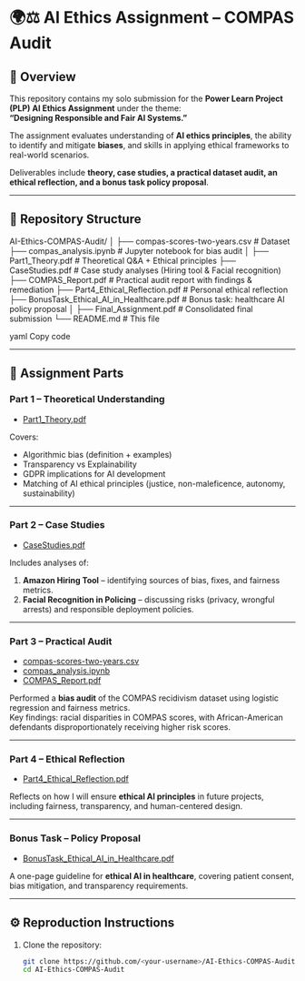 # 🌍⚖️ AI Ethics Assignment – COMPAS Audit

## 📌 Overview
This repository contains my solo submission for the **Power Learn Project (PLP) AI Ethics Assignment** under the theme:  
**“Designing Responsible and Fair AI Systems.”**

The assignment evaluates understanding of **AI ethics principles**, the ability to identify and mitigate **biases**, and skills in applying ethical frameworks to real-world scenarios.  

Deliverables include **theory, case studies, a practical dataset audit, an ethical reflection, and a bonus task policy proposal**.

---

## 📂 Repository Structure

AI-Ethics-COMPAS-Audit/
│
├── compas-scores-two-years.csv # Dataset
├── compas_analysis.ipynb # Jupyter notebook for bias audit
│
├── Part1_Theory.pdf # Theoretical Q&A + Ethical principles
├── CaseStudies.pdf # Case study analyses (Hiring tool & Facial recognition)
├── COMPAS_Report.pdf # Practical audit report with findings & remediation
├── Part4_Ethical_Reflection.pdf # Personal ethical reflection
├── BonusTask_Ethical_AI_in_Healthcare.pdf # Bonus task: healthcare AI policy proposal
│
├── Final_Assignment.pdf # Consolidated final submission
└── README.md # This file

yaml
Copy code

---

## 📝 Assignment Parts

### **Part 1 – Theoretical Understanding**
- [Part1_Theory.pdf](./Part1_Theory.pdf)  

Covers:  
- Algorithmic bias (definition + examples)  
- Transparency vs Explainability  
- GDPR implications for AI development  
- Matching of AI ethical principles (justice, non-maleficence, autonomy, sustainability)  

---

### **Part 2 – Case Studies**
- [CaseStudies.pdf](./CaseStudies.pdf)  

Includes analyses of:  
1. **Amazon Hiring Tool** – identifying sources of bias, fixes, and fairness metrics.  
2. **Facial Recognition in Policing** – discussing risks (privacy, wrongful arrests) and responsible deployment policies.  

---

### **Part 3 – Practical Audit**
- [compas-scores-two-years.csv](./compas-scores-two-years.csv)  
- [compas_analysis.ipynb](./compas_analysis.ipynb)  
- [COMPAS_Report.pdf](./COMPAS_Report.pdf)  

Performed a **bias audit** of the COMPAS recidivism dataset using logistic regression and fairness metrics.  
Key findings: racial disparities in COMPAS scores, with African-American defendants disproportionately receiving higher risk scores.

---

### **Part 4 – Ethical Reflection**
- [Part4_Ethical_Reflection.pdf](./Part4_Ethical_Reflection.pdf)  

Reflects on how I will ensure **ethical AI principles** in future projects, including fairness, transparency, and human-centered design.

---

### **Bonus Task – Policy Proposal**
- [BonusTask_Ethical_AI_in_Healthcare.pdf](./BonusTask_Ethical_AI_in_Healthcare.pdf)  

A one-page guideline for **ethical AI in healthcare**, covering patient consent, bias mitigation, and transparency requirements.

---

## ⚙️ Reproduction Instructions

1. Clone the repository:
   ```bash
   git clone https://github.com/<your-username>/AI-Ethics-COMPAS-Audit.git
   cd AI-Ethics-COMPAS-Audit

